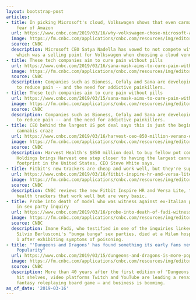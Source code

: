 ```yaml
---
layout: bootstrap-post
articles:
- title: In picking Microsoft's cloud, Volkswagen shows that even carmakers have some
    fear of Amazon
  url: https://www.cnbc.com/2019/03/16/why-volkswagen-chose-microsoft-azure-over-aws.html
  image: https://fm.cnbc.com/applications/cnbc.com/resources/img/editorial/2019/03/11/105786910-1552329759961gettyimages-1127797593.1910x1000.jpeg
  source: CNBC
  description: Microsoft CEO Satya Nadella has vowed to not compete with partners,
    which was a selling point for Volkswagen when choosing a cloud vendor.
- title: These tech companies aim to cure pain without pills
  url: https://www.cnbc.com/2019/03/16/sana-mask-aims-to-cure-pain-without-pills-prevent-opioid-addiction.html
  image: https://fm.cnbc.com/applications/cnbc.com/resources/img/editorial/2019/03/07/105780864-1551984284587thumbcarbon.1910x1000.jpg
  source: CNBC
  description: Companies such as Bioness, Cefaly and Sana are developing technology
    to reduce pain -- and the need for addictive painkillers.
- title: These tech companies aim to cure pain without pills
  url: https://www.cnbc.com/2019/03/15/sana-mask-aims-to-cure-pain-without-pills-prevent-opioid-addiction.html
  image: https://fm.cnbc.com/applications/cnbc.com/resources/img/editorial/2019/03/15/105797283-1552688262918cefaly1.1910x1000.jpg
  source: CNBC
  description: Companies such as Bioness, Cefaly and Sana are developing technology
    to reduce pain -- and the need for addictive painkillers.
- title: CEO behind the largest US pot deal says this is just the beginning of the
    cannabis craze
  url: https://www.cnbc.com/2019/03/16/harvest-ceo-850-million-verano-deal-is-just-the-beginning-for-us-pot.html
  image: https://fm.cnbc.com/applications/cnbc.com/resources/img/editorial/2019/03/15/105796754-1552667212159gettyimages-1091850966.1910x1000.jpeg
  source: CNBC
  description: Harvest Health's $850 million deal to buy fellow pot company Verano
    Holdings brings Harvest one step closer to having the largest cannabis retail
    footprint in the United States, CEO Steve White says.
- title: Fitbit's new trackers are cheap and work well, but they're super basic
  url: https://www.cnbc.com/2019/03/16/fitbit-inspire-hr-and-versa-lite-review.html
  image: https://fm.cnbc.com/applications/cnbc.com/resources/img/editorial/2019/03/15/105796947-1552675918453screenshot2019-03-15at2.47.47pm.1910x1000.png
  source: CNBC
  description: CNBC reviews the new Fitbit Inspire HR and Versa Lite, two affordable
    health trackers that work well but are very basic.
- title: Probe into death of model who was witness against ex-Italian prime minister
    in sex party inquiry
  url: https://www.cnbc.com/2019/03/16/probe-into-death-of-fadi-witness-against-ex-italian-prime-minister.html
  image: https://fm.cnbc.com/applications/cnbc.com/resources/img/editorial/2018/05/30/105239082-RTX66SY7.1910x1000.jpg
  source: CNBC
  description: Imane Fadi, who testified in one of the inquiries linked to ex-Premier
    Silvio Berlusconi's "bunga bunga" sex parties, died at a Milan hospital on March
    1 after exhibiting symptoms of poisoning.
- title: "'Dungeons and Dragons' has found something its early fans never expected:
    Popularity"
  url: https://www.cnbc.com/2019/03/15/dungeons-and-dragons-is-more-popular-than-ever-thanks-to-twitch.html
  image: https://fm.cnbc.com/applications/cnbc.com/resources/img/editorial/2019/03/07/105780302-1551969007747critical.1910x1000.jpg
  source: CNBC
  description: More than 40 years after the first edition of "Dungeons and Dragons"
    hit shelves, video platforms Twitch and YouTube are leading a renaissance of the
    fantasy roleplaying board game — and business is booming.
as_of_date: '2019-03-16'
---
```


